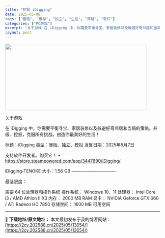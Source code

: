 ```yaml
---
title: "挖掘 iDigging"
date: 2025-05-08
tags: ["冒险", "模拟", "独立", "生活", "策略", "软件"]
categories: ["PC游戏"]
excerpt: "关于游戏 在 iDigging 中，你需要平衡寻宝、家居装修以及躲避好奇邻居和当局的策略。升级、挖掘，克服所有挑战，创造你最美好的生活！ 标题：iDigging 类型：冒险、独立、模拟 发售日期：2025年5月7日 支持软件开发者。购买它！ • https://store.steampowered.&hellip;"
layout: post
---
```


<img class="aligncenter size-full wp-image-13042" src="https://2cy.202588.cn/wp-content/uploads/2025/05/2025050803445074.webp" alt="" width="460" height="215" />

关于游戏

在 iDigging 中，你需要平衡寻宝、家居装修以及躲避好奇邻居和当局的策略。升级、挖掘，克服所有挑战，创造你最美好的生活！

标题：iDigging
类型：冒险、独立、模拟
发售日期：2025年5月7日

支持软件开发者。购买它！
• https://store.steampowered.com/app/3447690/iDigging/

iDigging-TENOKE
大小：1.56 GB
——————————-

最低限度：

需要 64 位处理器和操作系统
操作系统： Windows 10、11
处理器： Intel Core i3 / AMD Athlon II X3
内存： 2000 MB RAM
显卡： NVIDIA Geforce GTX 660 / ATI Radeon HD 7850
存储空间： 1600 MB 可用空间

---
📖 **下载地址/原文地址：** 本文最初发布于我的博客网站：[https://2cy.202588.cn/2025/05/13054/](https://2cy.202588.cn/2025/05/13054/)
